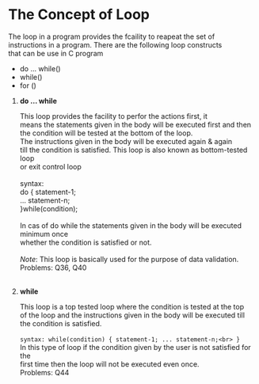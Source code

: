 # The Concept of Loop
The loop in a program provides the fcaility to reapeat the set of<br>
instructions in a program. There are the following loop constructs <br>
that can be use in C program

- do ... while()
- while()
- for ()

1. **do ... while**  
                <p>This loop provides the facility to perfor the actions first, it<br>
                means the statements given in the body will be executed first and then<br>
                the condition will be tested at the bottom of the loop.<br>
                The instructions given in the body will be executed again & again <br>
                till the condition is satisfied. This loop is also known as bottom-tested loop<br>
                or exit control loop<br>
                <br>
                syntax:<br>
                  do {<rb>
                    statement-1;<br>
                    ...
                    statement-n;<br>
                  }while(condition);<br>
                <br>
                In cas of do while the statements given in the body will be executed minimum once<br>
                whether the condition is satisfied or not.<br>
                <br>
                *Note*: This loop is basically used for the purpose of data validation.<br>
                Problems: Q36, Q40<br>
                <br>
                </p>
2. **while** 
                <p>This loop is a top tested loop where the condition is tested at the top <br>
                of  the loop and the instructions given in the body will be executed till <br>
                the condition is satisfied.<br>
                <br>
                  ```
                  syntax:
                    while(condition) {
                      statement-1;
                      ...
                      statement-n;<br>
                    }
                    ```
                  <br>
                In this type of loop if the condition given by the user is not satisfied for the<br>
                first time then the loop will not be executed even once.<br>
                Problems: Q44
                </p>
      

